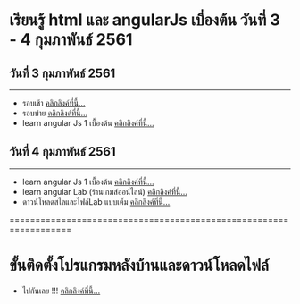 # เรียนรู้ html และ angularJs เบื่องต้น วันที่ 3 - 4 กุมภาพันธ์ 2561

## วันที่ 3 กุมภาพันธ์ 2561
------------------
 - รอบเช้า <a href="https://github.com/Darkdion/LearnBru-61/tree/master/%E0%B8%A3%E0%B8%AD%E0%B8%9A%E0%B9%80%E0%B8%82%E0%B9%89%E0%B8%B2/learnHtml">คลิกลิงค์ที่นี้...</a>
 - รอบบ่าย <a href="https://github.com/Darkdion/LearnBru-61/tree/master/%E0%B8%A3%E0%B8%AD%E0%B8%9A%E0%B8%9A%E0%B9%88%E0%B8%B2%E0%B8%A2">คลิกลิงค์ที่นี้...</a>
 - learn angular Js 1 เบื้องต้น <a href="https://github.com/Darkdion/LearnBru-61/tree/master/learn-angular">คลิกลิงค์ที่นี้...</a>

## วันที่ 4 กุมภาพันธ์ 2561
------------------
- learn angular Js 1 เบื้องต้น <a href="https://github.com/Darkdion/LearnBru-61/tree/master/learn-angular">คลิกลิงค์ที่นี้...</a>
- learn angular Lab (ร้านเกมส์ออน์ไลน์) <a href="https://github.com/Darkdion/LearnBru-61/tree/master/learn-angular/Lab">คลิกลิงค์ที่นี้...</a>
- ดาวน์โหลดสไลและไฟล์Lab แบบเต็ม <a href="https://drive.google.com/drive/folders/16bq6dB_iGGhJ7NK6VLJdLeBu7-RpSY8T?usp=sharing">คลิกลิงค์ที่นี้...</a>

==================================================================

# ขั้นติดตั้งโปรแกรมหลังบ้านและดาวน์โหลดไฟล์  
  - ไปกันเลย !!! <a href="https://drive.google.com/drive/folders/16bq6dB_iGGhJ7NK6VLJdLeBu7-RpSY8T?usp=sharing">คลิกลิงค์ที่นี้...</a>

